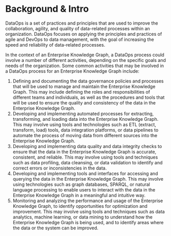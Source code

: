 # Background & Intro

DataOps is a set of practices and principles that are used to improve the 
collaboration, agility, and quality of data-related processes within an organization. 
DataOps focuses on applying the principles and practices of agile and DevOps 
to data management, with the goal of increasing the speed and reliability of data-related processes.

In the context of an Enterprise Knowledge Graph, a DataOps process could involve 
a number of different activities, depending on the specific goals and needs of the
organization. 
Some common activities that may be involved in a DataOps process for an 
Enterprise Knowledge Graph include:

1. Defining and documenting the data governance policies and processes that will
   be used to manage and maintain the Enterprise Knowledge Graph. 
   This may include defining the roles and responsibilities of different teams 
   and individuals, as well as the procedures and tools that will be used to 
   ensure the quality and consistency of the data in the Enterprise Knowledge Graph.
2. Developing and implementing automated processes for extracting, transforming, 
   and loading data into the Enterprise Knowledge Graph.
   This may involve using tools and technologies such as ETL (extract, transform, 
   load) tools, data integration platforms, or data pipelines to automate the 
   process of moving data from different sources into the Enterprise Knowledge Graph.
3. Developing and implementing data quality and data integrity checks to ensure 
   that the data in the Enterprise Knowledge Graph is accurate, consistent,
   and reliable.
   This may involve using tools and techniques such as data profiling, data cleansing,
   or data validation to identify and correct errors or inconsistencies in the data.
4. Developing and implementing tools and interfaces for accessing and querying the
   data in the Enterprise Knowledge Graph. 
   This may involve using technologies such as graph databases, SPARQL, 
   or natural language processing to enable users to interact with the data in the
   Enterprise Knowledge Graph in a meaningful and intuitive way.
5. Monitoring and analyzing the performance and usage of the Enterprise Knowledge Graph,
   to identify opportunities for optimization and improvement. 
   This may involve using tools and techniques such as data analytics, 
   machine learning, or data mining to understand how the Enterprise Knowledge Graph
   is being used, and to identify areas where the data or the system can be improved.
